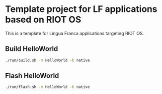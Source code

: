 # Template project for LF applications based on RIOT OS

This is a template for Lingua Franca applications targeting RIOT OS.

## Build HelloWorld

```bash
./run/build.sh -m HelloWorld -b native
```

## Flash HelloWorld

```bash
./run/flash.sh -m HelloWorld -b native
```
